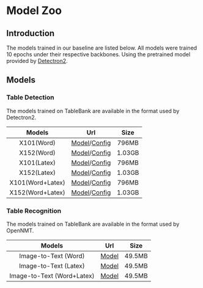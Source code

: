# Model Zoo

## Introduction

The models trained in our baseline are listed below. All models were trained 10 epochs under their respective backbones. Using the pretrained model provided by [Detectron2](https://github.com/facebookresearch/detectron2/blob/master/MODEL_ZOO.md).


## Models

### Table Detection 
The models trained on TableBank are available in the format used by Detectron2. 

|      Models      |    Url   |  Size  |
|:----------------:|:--------:|:------:|
|    X101(Word)    | [Model](https://layoutlm.blob.core.windows.net/tablebank/model_zoo/detection/Word_X101/model_final.pth)/[Config](https://layoutlm.blob.core.windows.net/tablebank/model_zoo/detection/Word_X101/Word_X101.yaml) |  796MB |
|    X152(Word)    | [Model](https://layoutlm.blob.core.windows.net/tablebank/model_zoo/detection/Word_X152/model_final.pth)/[Config](https://layoutlm.blob.core.windows.net/tablebank/model_zoo/detection/Word_X152/Word_X152.yaml) | 1.03GB |
|    X101(Latex)   | [Model](https://layoutlm.blob.core.windows.net/tablebank/model_zoo/detection/Latex_X101/model_final.pth)/[Config](https://layoutlm.blob.core.windows.net/tablebank/model_zoo/detection/Latex_X101/Latex_X101.yaml) |  796MB |
|    X152(Latex)   | [Model](https://layoutlm.blob.core.windows.net/tablebank/model_zoo/detection/Latex_X152/model_final.pth)/[Config](https://layoutlm.blob.core.windows.net/tablebank/model_zoo/detection/Latex_X152/Latex_X152.yaml) | 1.03GB |
| X101(Word+Latex) | [Model](https://layoutlm.blob.core.windows.net/tablebank/model_zoo/detection/All_X101/model_final.pth)/[Config](https://layoutlm.blob.core.windows.net/tablebank/model_zoo/detection/All_X101/All_X101.yaml) |  796MB |
| X152(Word+Latex) | [Model](https://layoutlm.blob.core.windows.net/tablebank/model_zoo/detection/All_X152/model_final.pth)/[Config](https://layoutlm.blob.core.windows.net/tablebank/model_zoo/detection/All_X152/All_X152.yaml) | 1.03GB |

### Table Recognition
The models trained on TableBank are available in the format used by OpenNMT. 

|           Models           |    Url   |  Size  |
|:--------------------------:|:--------:|:------:|
|    Image-to-Text (Word)    | [Model](https://layoutlm.blob.core.windows.net/tablebank/model_zoo/recognition/Recognition_Word.pt) | 49.5MB |
|    Image-to-Text (Latex)   | [Model](https://layoutlm.blob.core.windows.net/tablebank/model_zoo/recognition/Recognition_Latex.pt) | 49.5MB |
| Image-to-Text (Word+Latex) | [Model](https://layoutlm.blob.core.windows.net/tablebank/model_zoo/recognition/Recognition_All.pt) | 49.5MB |
